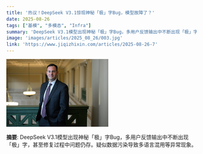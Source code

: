 ```yaml
---
title: '热议！DeepSeek V3.1惊现神秘「极」字Bug，模型故障了？'
date: 2025-08-26
tags: ["基模", "多模态", "Infra"]
summary: 'DeepSeek V3.1模型出现神秘「极」字Bug，多用户反馈输出中不断出现「极」字，甚至修复过程中问题仍存。疑似数据污染导致多语言混用等异常现象。'
image: 'images/articles/2025_08_26/003.jpg'
link: 'https://www.jiqizhixin.com/articles/2025-08-26-7'
---
```

![热议！DeepSeek V3.1惊现神秘「极」字Bug，模型故障了？](images/articles/2025_08_26/003.jpg)

**摘要**: DeepSeek V3.1模型出现神秘「极」字Bug，多用户反馈输出中不断出现「极」字，甚至修复过程中问题仍存。疑似数据污染导致多语言混用等异常现象。
